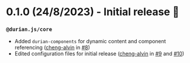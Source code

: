 # 0.1.0 (24/8/2023) - Initial release 🥳
### `@durian.js/core`
- Added `durian-components` for dynamic content and component referencing ([cheng-alvin](https://github.com/cheng-alvin) in [#8](https://github.com/cheng-alvin/durian.js/pull/8))
- Edited configuration files for initial release ([cheng-alvin](https://github.com/cheng-alvin) in [#9](https://github.com/cheng-alvin/durian.js/pull/9) and [#10](https://github.com/cheng-alvin/pull/10))
